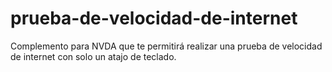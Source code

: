 # prueba-de-velocidad-de-internet
Complemento para NVDA que te permitirá realizar una prueba de velocidad de internet con solo un atajo de teclado.
